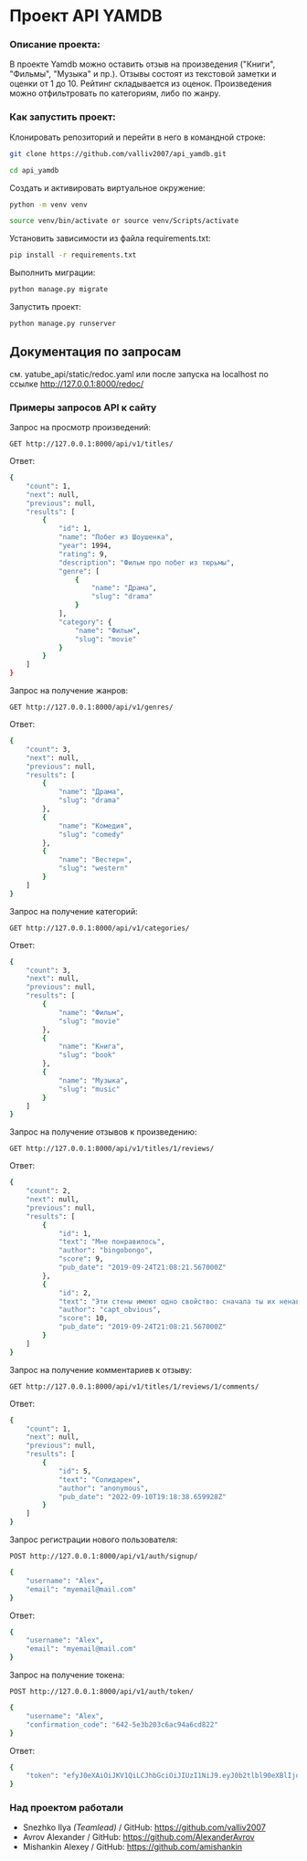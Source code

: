 # Проект API YAMDB
### Описание проекта:
В проекте Yamdb можно оставить отзыв на произведения ("Книги", "Фильмы", "Музыка" и пр.). Отзывы состоят из текстовой заметки и оценки от 1 до 10. Рейтинг складывается из оценок. Произведения можно отфильтровать по категориям, либо по жанру.
### Как запустить проект:
Клонировать репозиторий и перейти в него в командной строке:
```sh
git clone https://github.com/valliv2007/api_yamdb.git
```
```sh
cd api_yamdb
```
Cоздать и активировать виртуальное окружение:
```sh
python -m venv venv
```
```sh
source venv/bin/activate or source venv/Scripts/activate
```
Установить зависимости из файла requirements.txt:
```sh
pip install -r requirements.txt
```
Выполнить миграции:
```sh
python manage.py migrate
```
Запустить проект:
```sh
python manage.py runserver
```
## Документация по запросам
см. yatube_api/static/redoc.yaml  или после запуска на localhost по ссылке http://127.0.0.1:8000/redoc/
### Примеры запросов API к сайту
Запрос на просмотр произведений:
```
GET http://127.0.0.1:8000/api/v1/titles/
```
Ответ: 
```sh
{    
    "count": 1,
    "next": null,
    "previous": null,
    "results": [
        {
            "id": 1,
            "name": "Побег из Шоушенка",
            "year": 1994,
            "rating": 9,
            "description": "Фильм про побег из тюрьмы",
            "genre": [
                {
                    "name": "Драма",
                    "slug": "drama"
                }
            ],
            "category": {
                "name": "Фильм",
                "slug": "movie"
            }
        }
    ]
}
```
Запрос на получение жанров:
```
GET http://127.0.0.1:8000/api/v1/genres/
```
Ответ: 
```sh
{
    "count": 3,
    "next": null,
    "previous": null,
    "results": [
        {
            "name": "Драма",
            "slug": "drama"
        },
        {
            "name": "Комедия",
            "slug": "comedy"
        },
        {
            "name": "Вестерн",
            "slug": "western"
        }
    ]
}
```
Запрос на получение категорий:
```
GET http://127.0.0.1:8000/api/v1/categories/
```
Ответ: 
```sh
{
    "count": 3,
    "next": null,
    "previous": null,
    "results": [
        {
            "name": "Фильм",
            "slug": "movie"
        },
        {
            "name": "Книга",
            "slug": "book"
        },
        {
            "name": "Музыка",
            "slug": "music"
        }
    ]
}
```
Запрос на получение отзывов к произведению:
```
GET http://127.0.0.1:8000/api/v1/titles/1/reviews/
```
Ответ: 
```sh
{
    "count": 2,
    "next": null,
    "previous": null,
    "results": [
        {
            "id": 1,
            "text": "Мне понравилось",
            "author": "bingobongo",
            "score": 9,
            "pub_date": "2019-09-24T21:08:21.567000Z"
        },
        {
            "id": 2,
            "text": "Эти стены имеют одно свойство: сначала ты их ненавидишь, потом привыкаешь, а потом не можешь без них жить",
            "author": "capt_obvious",
            "score": 10,
            "pub_date": "2019-09-24T21:08:21.567000Z"
        }
    ]
}
```
Запрос на получение комментариев к отзыву:
```
GET http://127.0.0.1:8000/api/v1/titles/1/reviews/1/comments/
```
Ответ: 
```sh
{
    "count": 1,
    "next": null,
    "previous": null,
    "results": [
        {
            "id": 5,
            "text": "Солидарен",
            "author": "anonymous",
            "pub_date": "2022-09-10T19:18:38.659928Z"
        }
    ]
}
```
Запрос регистрации нового пользователя:
```
POST http://127.0.0.1:8000/api/v1/auth/signup/
```
```sh
{    
    "username": "Alex",
    "email": "myemail@mail.com"
}
```
Ответ:
```sh
{    
    "username": "Alex",
    "email": "myemail@mail.com"
}
```
Запрос на получение токена:
```
POST http://127.0.0.1:8000/api/v1/auth/token/
```
```sh
{
    "username": "Alex",
    "confirmation_code": "642-5e3b203c6ac94a6cd822"
}
```
Ответ:
```sh
{    
    "token": "efyJ0eXAiOiJKV1QiLCJhbGciOiJIUzI1NiJ9.eyJ0b2tlbl90eXBlIjoiYWNjZXNzIiwiZXhwIjoxNjYzMjY5MDcwLCJpYXdvdsQiOjE2NjI4MzcwNzAsImp0aSI6IjM4M2U4MGI1NWZhODQ3ZGM4MWE2ZTM3MGI2NjdjYzBjIiwidXNlcl9pZCI6MTA2fQ.3JQxxkFOIjdISs7FgtfArdJhQ32JyIsEj6N5phzYqf0"
}
```
### Над проектом работали
- Snezhko Ilya *(Teamlead)* / GitHub: https://github.com/valliv2007
- Avrov Alexander / GitHub: https://github.com/AlexanderAvrov
- Mishankin Alexey / GitHub: https://github.com/amishankin
